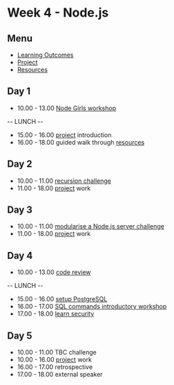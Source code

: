 # Week 4 - Node.js


## Menu
- [Learning Outcomes](learning-outcomes.md)
- [Project](project.md)
- [Resources](resources.md)


## Day 1

- 10.00 - 13.00 [Node Girls workshop](https://github.com/node-girls/workshop-cms)

-- LUNCH --

- 15.00 - 16.00 [project](project.md) introduction
- 16.00 - 18.00 guided walk through [resources](resources.md)

## Day 2

- 10.00 - 11.00 [recursion challenge](https://github.com/foundersandcoders/mc-recursion)
- 11.00 - 18.00 [project](project.md) work


## Day 3

- 10.00 - 11.00 [modularise a Node.js server challenge](https://github.com/foundersandcoders/modules-challenge)
- 11.00 - 18.00 [project](project.md) work


## Day 4

- 10.00 - 13.00 [code review](https://github.com/thoughtbot/guides/tree/master/code-review)

-- LUNCH --

- 15.00 - 16.00 [setup PostgreSQL](https://github.com/dwyl/learn-postgresql)
- 16.00 - 17.00 [SQL commands introductory workshop](https://github.com/foundersandcoders/sql-commands-intro/)
- 17.00 - 18.00 [learn security](https://github.com/dwyl/learn-security)

## Day 5

- 10.00 - 11.00 TBC challenge
- 10.00 - 16.00 [project](project.md) work
- 16.00 - 17.00 retrospective
- 17.00 - 18.00 external speaker
